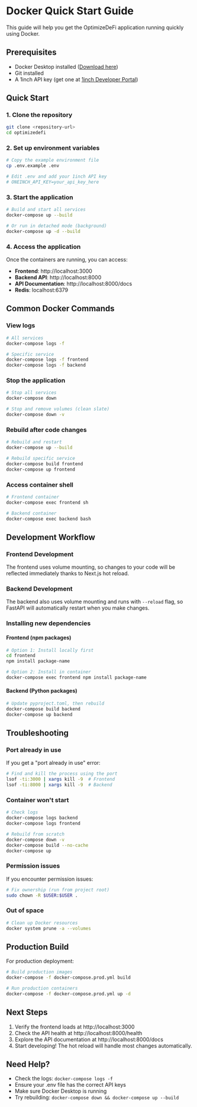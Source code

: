 # Docker Quick Start Guide

This guide will help you get the OptimizeDeFi application running quickly using Docker.

## Prerequisites

- Docker Desktop installed ([Download here](https://www.docker.com/products/docker-desktop/))
- Git installed
- A 1inch API key (get one at [1inch Developer Portal](https://portal.1inch.dev/))

## Quick Start

### 1. Clone the repository
```bash
git clone <repository-url>
cd optimizedefi
```

### 2. Set up environment variables
```bash
# Copy the example environment file
cp .env.example .env

# Edit .env and add your 1inch API key
# ONEINCH_API_KEY=your_api_key_here
```

### 3. Start the application
```bash
# Build and start all services
docker-compose up --build

# Or run in detached mode (background)
docker-compose up -d --build
```

### 4. Access the application

Once the containers are running, you can access:

- **Frontend**: http://localhost:3000
- **Backend API**: http://localhost:8000
- **API Documentation**: http://localhost:8000/docs
- **Redis**: localhost:6379

## Common Docker Commands

### View logs
```bash
# All services
docker-compose logs -f

# Specific service
docker-compose logs -f frontend
docker-compose logs -f backend
```

### Stop the application
```bash
# Stop all services
docker-compose down

# Stop and remove volumes (clean slate)
docker-compose down -v
```

### Rebuild after code changes
```bash
# Rebuild and restart
docker-compose up --build

# Rebuild specific service
docker-compose build frontend
docker-compose up frontend
```

### Access container shell
```bash
# Frontend container
docker-compose exec frontend sh

# Backend container
docker-compose exec backend bash
```

## Development Workflow

### Frontend Development
The frontend uses volume mounting, so changes to your code will be reflected immediately thanks to Next.js hot reload.

### Backend Development
The backend also uses volume mounting and runs with `--reload` flag, so FastAPI will automatically restart when you make changes.

### Installing new dependencies

#### Frontend (npm packages)
```bash
# Option 1: Install locally first
cd frontend
npm install package-name

# Option 2: Install in container
docker-compose exec frontend npm install package-name
```

#### Backend (Python packages)
```bash
# Update pyproject.toml, then rebuild
docker-compose build backend
docker-compose up backend
```

## Troubleshooting

### Port already in use
If you get a "port already in use" error:
```bash
# Find and kill the process using the port
lsof -ti:3000 | xargs kill -9  # Frontend
lsof -ti:8000 | xargs kill -9  # Backend
```

### Container won't start
```bash
# Check logs
docker-compose logs backend
docker-compose logs frontend

# Rebuild from scratch
docker-compose down -v
docker-compose build --no-cache
docker-compose up
```

### Permission issues
If you encounter permission issues:
```bash
# Fix ownership (run from project root)
sudo chown -R $USER:$USER .
```

### Out of space
```bash
# Clean up Docker resources
docker system prune -a --volumes
```

## Production Build

For production deployment:

```bash
# Build production images
docker-compose -f docker-compose.prod.yml build

# Run production containers
docker-compose -f docker-compose.prod.yml up -d
```

## Next Steps

1. Verify the frontend loads at http://localhost:3000
2. Check the API health at http://localhost:8000/health
3. Explore the API documentation at http://localhost:8000/docs
4. Start developing! The hot reload will handle most changes automatically.

## Need Help?

- Check the logs: `docker-compose logs -f`
- Ensure your .env file has the correct API keys
- Make sure Docker Desktop is running
- Try rebuilding: `docker-compose down && docker-compose up --build`